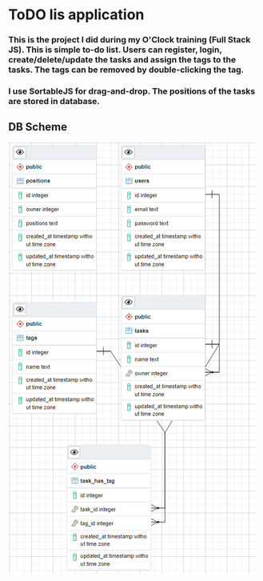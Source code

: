 # ToDO lis application
### This is the project I did during my O'Clock training (Full Stack JS). This is simple to-do list. Users can register, login, create/delete/update the tasks and assign the tags to the tasks. The tags can be removed by double-clicking the tag.

### I use SortableJS for drag-and-drop. The positions of the tasks are stored in database.

## DB Scheme
![](DB-scheme.png)